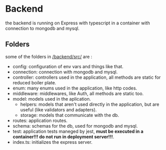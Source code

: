 # Backend

the backend is running on Express with typescript in a container with connection to mongodb and mysql.

## Folders

some of the folders in [/backend/src/](/backend/src/) are :

-   config: configuration of env vars and things like that.
-   connection: connection with mongodb and mysql.
-   controller: controllers used in the application, all methods are static for reduced boiler plate.
-   enum: many enums used in the application, like http codes.
-   middleware: middlewares, like Auth, all methods are static too.
-   model:
    models used in the aplication.
    -   helpers: models that aren't used directly in the application, but are useful (like validators and adapters).
    -   storage: models that communicate with the db.
-   routes: application routes.
-   schema: schemas for the db, used for mongodb and mysql.
-   test: application tests maneged by jest, **must be executed in a container!!! do not run in deployment server!!!**.
-   index.ts: initializes the express server.
